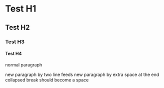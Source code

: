 # Test H1

## Test H2

### Test H3

#### Test H4

normal paragraph

new paragraph by two line feeds
new paragraph by extra space at the end
collapsed break
should become a space